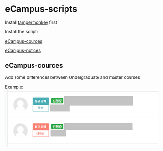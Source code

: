 # eCampus-scripts

Install [tampermonkey](https://www.tampermonkey.net/) first

Install the script:

[eCampus-cources](https://github.com/EdisonJwa/eCampus-scripts/raw/main/ecampus-cources.user.js)

[eCampus-notices](https://github.com/EdisonJwa/eCampus-scripts/raw/main/ecampus-cources.user.js)



## eCampus-cources
Add some differences between Undergraduate and master courses

Example:
![](/image.png?raw=true)
